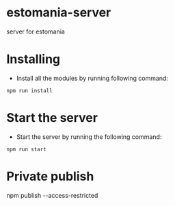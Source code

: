 # estomania-server
server for estomania

# Installing
- Install all the modules by running following command:

`npm run install`

# Start the server
- Start the server by running the following command:

`npm run start`

# Private publish

npm publish --access-restricted